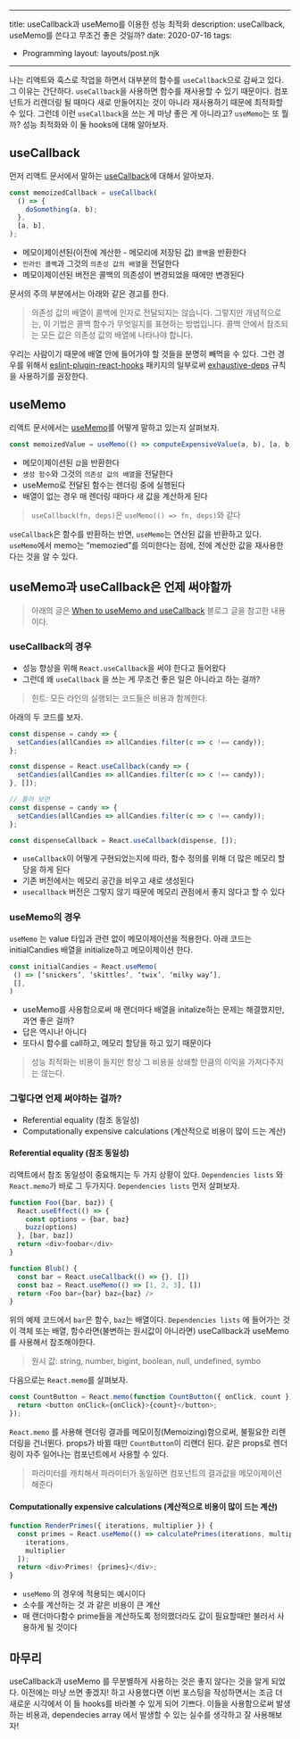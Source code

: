 ---
title: useCallback과 useMemo를 이용한 성능 최적화
description: useCallback, useMemo를 쓴다고 무조건 좋은 것일까?
date: 2020-07-16
tags:
  - Programming
layout: layouts/post.njk
------

나는 리액트와 훅스로 작업을 하면서 대부분의 함수를 `useCallback`으로 감싸고 있다. 그 이유는 간단하다. `useCallback`을 사용하면 함수를 재사용할 수 있기 때문이다. 컴포넌트가 리렌더링 될 때마다 새로 만들어지는 것이 아니라 재사용하기 때문에 최적화할 수 있다. 그런데 이런 `useCallback`을 쓰는 게 마냥 좋은 게 아니라고? `useMemo`는 또 뭘까? 성능 최적화와 이 둘 hooks에 대해 알아보자.

## useCallback
먼저 리액트 문서에서 말하는 [useCallback](https://reactjs.org/docs/hooks-reference.html#usecallback)에 대해서 알아보자.

```js
const memoizedCallback = useCallback(
  () => {
    doSomething(a, b);
  },
  [a, b],
);
```

* 메모이제이션된(이전에 계산한 - 메모리에 저장된 값) `콜백`을 반환한다
* `인라인 콜백`과 그것의 `의존성 값의 배열`을 전달한다
* 메모이제이션된 버전은 콜백의 의존성이 변경되었을 때에만 변경된다

문서의 주의 부분에서는 아래와 같은 경고를 한다.

> 의존성 값의 배열이 콜백에 인자로 전달되지는 않습니다. 그렇지만 개념적으로는, 이 기법은 콜백 함수가 무엇일지를 표현하는 방법입니다. 콜백 안에서 참조되는 모든 값은 의존성 값의 배열에 나타나야 합니다. 

우리는 사람이기 때문에 배열 안에 들어가야 할 것들을 분명히 빼먹을 수 있다. 그런 경우를 위해서  [eslint-plugin-react-hooks](https://www.npmjs.com/package/eslint-plugin-react-hooks#installation) 패키지의 일부로써
 [exhaustive-deps](https://github.com/facebook/react/issues/14920) 규칙을 사용하기를 권장한다.

## useMemo
리액트 문서에서는 [useMemo](https://reactjs.org/docs/hooks-reference.html#usememo)를 어떻게 말하고 있는지 살펴보자.

```js
const memoizedValue = useMemo(() => computeExpensiveValue(a, b), [a, b]);
```

* 메모이제이션된 `값`을 반환한다
* `생성 함수`와 그것의 `의존성 값의 배열`을 전달한다
* useMemo로 전달된 함수는 렌더링 중에 실행된다
* 배열이 없는 경우 매 렌더링 때마다 새 값을 계산하게 된다

> `useCallback(fn, deps)`은 `useMemo(() => fn, deps)`와 같다

`useCallback`은 함수를 반환하는 반면, `useMemo`는 연산된 값을 반환하고 있다. `useMemo`에서 memo는 “memozied”를 의미한다는 점에, 전에 계산한 값을 재사용한다는 것을 알 수 있다.

## useMemo과 useCallback은 언제 써야할까
> 아래의 글은 [When to useMemo and useCallback](https://kentcdodds.com/blog/usememo-and-usecallback) 블로그 글을 참고한 내용이다.

### useCallback의 경우
* 성능 향상을 위해 `React.useCallback`을 써야 한다고 들어왔다
* 그런데 왜 `useCallback` 을 쓰는 게 무조건 좋은 일은 아니라고 하는 걸까?

> 힌트: 모든 라인의 실행되는 코드들은 비용과 함께한다.

아래의 두 코드를 보자.

```js
const dispense = candy => {
  setCandies(allCandies => allCandies.filter(c => c !== candy));
};
```

```js
const dispense = React.useCallback(candy => {
  setCandies(allCandies => allCandies.filter(c => c !== candy));
}, []);

// 풀어 보면
const dispense = candy => {
  setCandies(allCandies => allCandies.filter(c => c !== candy));
};

const dispenseCallback = React.useCallback(dispense, []);
```

* `useCallback`이 어떻게 구현되었는지에 따라, 함수 정의를 위해 더 많은 메모리 할당을 하게 된다
* 기존 버전에서는 메모리 공간을 비우고 새로 생성된다
* `usecallback` 버전은 그렇지 않기 때문에 메모리 관점에서 좋지 않다고 할 수 있다

### useMemo의 경우
`useMemo` 는 value 타입과 관련 없이 메모이제이션을 적용한다. 아래 코드는 initialCandies 배열을 initialize하고 메모이제이션 한다.

```js
const initialCandies = React.useMemo(
 () => [‘snickers’, ‘skittles’, ‘twix’, ‘milky way’],
 [],
)
```

* useMemo를 사용함으로써 매 랜더마다 배열을 initalize하는 문제는 해결했지만, 과연 좋은 걸까?
* 답은 역시나! 아니다
* 또다시 함수를 call하고, 메모리 할당을 하고 있기 때문이다

> 성능 최적화는 비용이 들지만 항상 그 비용을 상쇄할 만큼의 이익을 가져다주지는 않는다.

### 그렇다면 언제 써야하는 걸까?
* Referential equality (참조 동일성)
* Computationally expensive calculations (계산적으로 비용이 많이 드는 계산)

#### Referential equality (참조 동일성)
리액트에서 참조 동일성이 중요해지는 두 가지 상황이 있다. `Dependencies lists` 와 `React.memo`가 바로 그 두가지다. `Dependencies lists` 먼저 살펴보자.
```js
function Foo({bar, baz}) {
  React.useEffect(() => {
    const options = {bar, baz}
    buzz(options)
  }, [bar, baz])
  return <div>foobar</div>
}

function Blub() {
  const bar = React.useCallback(() => {}, [])
  const baz = React.useMemo(() => [1, 2, 3], [])
  return <Foo bar={bar} baz={baz} />
}
```

위의 예제 코드에서 `bar`은 함수, `baz`는 배열이다. `Dependencies lists` 에 들어가는 것이 객체 또는 배열, 함수라면(불변하는 원시값이 아니라면) useCallback과 useMemo를 사용해서 참조해야한다.

> 원시 값: string, number, bigint, boolean, null, undefined, symbo

다음으로는 `React.memo`를 살펴보자.
```js
const CountButton = React.memo(function CountButton({ onClick, count }) {
  return <button onClick={onClick}>{count}</button>;
});
```

`React.memo` 를 사용해 렌더링 결과를 메모이징(Memoizing)함으로써, 불필요한 리렌더링을 건너뛴다.
props가 바뀔 때만 `CountButton`이 리랜더 된다.
같은 props로 렌더링이 자주 일어나는 컴포넌트에서 사용할 수 있다.

> 파라미터를 캐치해서 파라미터가 동일하면 컴포넌트의 결과값을 메모이제이션 해준다

#### Computationally expensive calculations (계산적으로 비용이 많이 드는 계산)

```js
function RenderPrimes({ iterations, multiplier }) {
  const primes = React.useMemo(() => calculatePrimes(iterations, multiplier), [
    iterations,
    multiplier
  ]);
  return <div>Primes! {primes}</div>;
}
```

* `useMemo` 의 경우에 적용되는 예시이다
* 소수를 계산하는 것 과 같은 비용이 큰 계산
* 매 랜더마다함수 prime들을 계산하도록 정의했더라도 값이 필요할때만 불러서 사용하게 될 것이다

## 마무리
useCallback과 useMemo 를 무분별하게 사용하는 것은 좋지 않다는 것을 알게 되었다. 이전에는 마냥 쓰면 좋겠지! 하고 사용했다면 이번 포스팅을 작성하면서는 조금 더 새로운 시각에서 이 들 hooks를 바라볼 수 있게 되어 기쁘다. 이들을 사용함으로써 발생하는 비용과, dependecies array 에서 발생할 수 있는 실수를 생각하고 잘 사용해보자! 